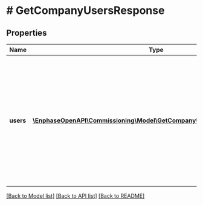 # # GetCompanyUsersResponse

## Properties

Name | Type | Description | Notes
------------ | ------------- | ------------- | -------------
**users** | [**\EnphaseOpenAPI\Commissioning\Model\GetCompanyUsersResponseUsersInner[]**](GetCompanyUsersResponseUsersInner.md) | Zero or more users. Each user is an array. In that first value of the array is Enlighten ID of the user. System-generated. Second value of the array is the email address of the user. | [optional]

[[Back to Model list]](../../README.md#models) [[Back to API list]](../../README.md#endpoints) [[Back to README]](../../README.md)
